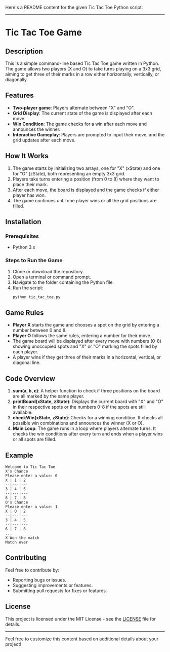 Here's a README content for the given Tic Tac Toe Python script:

---

# Tic Tac Toe Game

## Description
This is a simple command-line based Tic Tac Toe game written in Python. The game allows two players (X and O) to take turns playing on a 3x3 grid, aiming to get three of their marks in a row either horizontally, vertically, or diagonally.

## Features
- **Two-player game**: Players alternate between "X" and "O".
- **Grid Display**: The current state of the game is displayed after each move.
- **Win Condition**: The game checks for a win after each move and announces the winner.
- **Interactive Gameplay**: Players are prompted to input their move, and the grid updates after each move.

## How It Works
1. The game starts by initializing two arrays, one for "X" (xState) and one for "O" (zState), both representing an empty 3x3 grid.
2. Players take turns entering a position (from 0 to 8) where they want to place their mark.
3. After each move, the board is displayed and the game checks if either player has won.
4. The game continues until one player wins or all the grid positions are filled.

## Installation

### Prerequisites
- Python 3.x

### Steps to Run the Game
1. Clone or download the repository.
2. Open a terminal or command prompt.
3. Navigate to the folder containing the Python file.
4. Run the script:
    ```bash
    python tic_tac_toe.py
    ```

## Game Rules
- **Player X** starts the game and chooses a spot on the grid by entering a number between 0 and 8.
- **Player O** follows the same rules, entering a number for their move.
- The game board will be displayed after every move with numbers (0-8) showing unoccupied spots and "X" or "O" marking the spots filled by each player.
- A player wins if they get three of their marks in a horizontal, vertical, or diagonal line.

## Code Overview
1. **sum(a, b, c)**: A helper function to check if three positions on the board are all marked by the same player.
2. **printBoard(xState, zState)**: Displays the current board with "X" and "O" in their respective spots or the numbers 0-8 if the spots are still available.
3. **checkWin(xState, zState)**: Checks for a winning condition. It checks all possible win combinations and announces the winner (X or O).
4. **Main Loop**: The game runs in a loop where players alternate turns. It checks the win conditions after every turn and ends when a player wins or all spots are filled.

## Example

```
Welcome to Tic Tac Toe
X's Chance
Please enter a value: 0
X | 1 | 2 
--|---|---
3 | 4 | 5 
--|---|---
6 | 7 | 8 
O's Chance
Please enter a value: 1
X | O | 2 
--|---|---
3 | 4 | 5 
--|---|---
6 | 7 | 8 
...
X Won the match
Match over
```

## Contributing
Feel free to contribute by:
- Reporting bugs or issues.
- Suggesting improvements or features.
- Submitting pull requests for fixes or features.

## License
This project is licensed under the MIT License - see the [LICENSE](LICENSE) file for details.

---

Feel free to customize this content based on additional details about your project!
